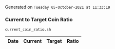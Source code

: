 Generated on `Tuesday 05-October-2021 at 11:33:19`

### Current to Target Coin Ratio
`current_coin_ratio.sh`

Date|Current|Target|Ratio
---|---|---|---
